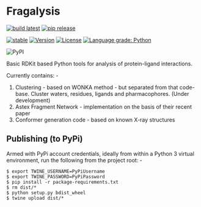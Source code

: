 # Fragalysis

[![build latest](https://github.com/alanbchristie/fragalysis/actions/workflows/build-latest.yml/badge.svg)](https://github.com/alanbchristie/fragalysis/actions/workflows/build-latest.yml)
[![pip release](https://github.com/alanbchristie/fragalysis/actions/workflows/pip-release.yml/badge.svg)](https://github.com/alanbchristie/fragalysis/actions/workflows/pip-release.yml)

[![stable](http://badges.github.io/stability-badges/dist/stable.svg)](http://github.com/badges/stability-badges)
[![Version](http://img.shields.io/badge/version-0.0.38-blue.svg?style=flat)](https://github.com/xchem/fragalysis)
[![License](http://img.shields.io/badge/license-Apache%202.0-blue.svg?style=flat)](https://github.com/xchem/fragalysis/blob/master/LICENSE.txt)
[![Language grade: Python](https://img.shields.io/lgtm/grade/python/g/xchem/fragalysis.svg?logo=lgtm&logoWidth=18)](https://lgtm.com/projects/g/xchem/fragalysis/context:python)

![PyPI](https://img.shields.io/pypi/v/fragalysis)

Basic RDKit based Python tools for analysis of protein-ligand interactions.

Currently contains: -

1.  Clustering - based on WONKA method - but separated from that code-base.
    Cluster waters, residues, ligands and pharmacophores. (Under development)
2.  Astex Fragment Network - implementation on the basis of their recent paper
3.  Conformer generation code - based on known X-ray structures

## Publishing (to PyPi)
Armed with PyPi account credentials, ideally from within a Python 3
virtual environment, run the following from the project root: -

    $ export TWINE_USERNAME=PyPiUsername
    $ export TWINE_PASSWORD=PyPiPassword
    $ pip install -r package-requirements.txt
    $ rm dist/*
    $ python setup.py bdist_wheel
    $ twine upload dist/*
